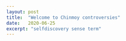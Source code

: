 ```yaml
---
layout: post
title:  "Welcome to Chinmoy controversies"
date:   2020-06-25
excerpt: "selfdiscovery sense term"
---
```


